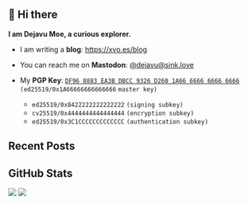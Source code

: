 ## 👋 Hi there

**I am Dejavu Moe, a curious explorer.**

- I am writing a **blog**: https://xvo.es/blog
- You can reach me on **Mastodon**: [@dejavu@sink.love](https://sink.love/@dejavu)
- My **PGP Key**: [`DF96 8883 EA3B DBCC 9326 D260 1A66 6666 6666 6666`](https://xvo.es/pgp) `(ed25519/0x1A66666666666666` `master key)`

  - `ed25519/0x8422222222222222` `(signing subkey)`
  - `cv25519/0x4444444444444444` `(encryption subkey)`
  - `ed25519/0x3C1CCCCCCCCCCCCC` `(authentication subkey)`

## Recent Posts

<!-- BLOG-POST-LIST:START -->
<!-- BLOG-POST-LIST:END -->

## GitHub Stats

![](https://fastly.jsdelivr.net/gh/DejavuMoe/GitHub-Stats@latest/generated/overview.svg)
![](https://fastly.jsdelivr.net/gh/DejavuMoe/GitHub-Stats@latest/generated/languages.svg)
